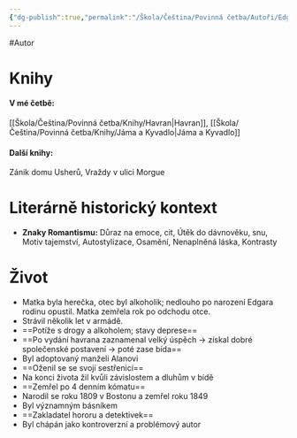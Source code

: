 ```yaml
---
{"dg-publish":true,"permalink":"/Škola/Čeština/Povinná četba/Autoři/Edgar Alan Poe/","created":"1980-01-01T00:00:00.000+01:00","updated":"2024-03-18T08:54:42.642+01:00"}
---
```


#Autor 
# Knihy
#### V mé četbě:
[[Škola/Čeština/Povinná četba/Knihy/Havran\|Havran]], [[Škola/Čeština/Povinná četba/Knihy/Jáma a Kyvadlo\|Jáma a Kyvadlo]]
#### Další knihy:
Zánik domu Usherů, Vraždy v ulici Morgue

# Literárně historický kontext
- **Znaky Romantismu:** Důraz na emoce, cit, Útěk do dávnověku, snu, Motiv tajemství, Autostylizace, Osamění, Nenaplněná láska, Kontrasty
# Život
- Matka byla herečka, otec byl alkoholik; nedlouho po narození Edgara rodinu opustil. Matka zemřela rok po odchodu otce.
- Strávil několik let v armádě.
- ==Potíže s drogy a alkoholem; stavy deprese==
- ==Po vydání havrana zaznamenal velký úspěch -> získal dobré společenské postavení -> poté zase bída==
- Byl adoptovaný manželi Alanovi
- ==Oženil se se svojí sestřenicí==
- Na konci života žil kvůli závislostem a dluhům v bídě
- ==Zemřel po 4 denním kómatu==
- Narodil se roku 1809 v Bostonu a zemřel roku 1849
- Byl významným básníkem
- ==Zakladatel hororu a detektivek==
- Byl chápán jako kontroverzní a problémový autor

